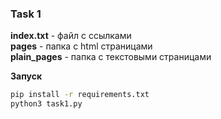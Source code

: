 ### Task 1
__index.txt__ - файл с ссылками \
__pages__ - папка с html страницами \
__plain_pages__ - папка с текстовыми страницами 

__Запуск__
```bash
pip install -r requirements.txt
python3 task1.py
```
